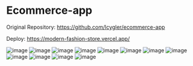 # Ecommerce-app
Original Repository: https://github.com/lcygler/ecommerce-app

Deploy: https://modern-fashion-store.vercel.app/


![image](https://github.com/Emanuelicassatti/Modern-Fashion-E-commerce/assets/110575751/14978280-e6bb-4e86-8458-2f36d3911f58)
![image](https://github.com/Emanuelicassatti/Modern-Fashion-E-commerce/assets/110575751/e9e8ba94-fa19-4293-b4e4-dee5f73cd5c6)
![image](https://github.com/Emanuelicassatti/Modern-Fashion-E-commerce/assets/110575751/35ca9592-db58-4e43-ae59-4abf16525470)
![image](https://github.com/Emanuelicassatti/Modern-Fashion-E-commerce/assets/110575751/611441c4-3e4a-4971-8177-7b1672d9f361)
![image](https://github.com/Emanuelicassatti/Modern-Fashion-E-commerce/assets/110575751/8df38596-2591-4050-82c7-f103e64ca917)
![image](https://github.com/Emanuelicassatti/Modern-Fashion-E-commerce/assets/110575751/9b96f917-f401-4ba8-8ce2-2b346d1ed56d)
![image](https://github.com/Emanuelicassatti/Modern-Fashion-E-commerce/assets/110575751/160b9fb3-2933-4439-9ea3-5fbca9dcd457)
![image](https://github.com/Emanuelicassatti/Modern-Fashion-E-commerce/assets/110575751/5f4c38ba-7aad-438b-9d50-6f8f09ec03f6)
![image](https://github.com/Emanuelicassatti/Modern-Fashion-E-commerce/assets/110575751/264d0543-214f-40e9-aaea-be2ea071789f)
![image](https://github.com/Emanuelicassatti/Modern-Fashion-E-commerce/assets/110575751/52c689c5-2f14-4889-b57d-5033a4ce7ffa)
![image](https://github.com/Emanuelicassatti/Modern-Fashion-E-commerce/assets/110575751/2f3015cc-6199-47de-bdf5-7ea8b2ade64d)
![image](https://github.com/Emanuelicassatti/Modern-Fashion-E-commerce/assets/110575751/00e74da8-57c7-4918-bd6c-30a436fa3621)

